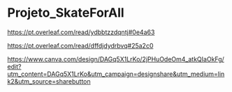 # Projeto_SkateForAll
https://pt.overleaf.com/read/ydbbtzzdqntj#0e4a63

https://pt.overleaf.com/read/dffdjdydrbvq#25a2c0

https://www.canva.com/design/DAGq5X1LrKo/2jPHuOdeOm4_atkQIaOkFg/edit?utm_content=DAGq5X1LrKo&utm_campaign=designshare&utm_medium=link2&utm_source=sharebutton
